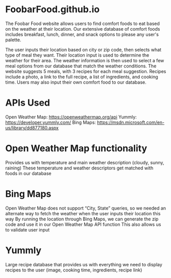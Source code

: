 # FoobarFood.github.io

The Foobar Food website allows users to find comfort foods to eat based on the weather at their location. Our extensive database of comfort foods includes breakfast, lunch, dinner, and snack options to please any user's palette. 

The user inputs their location based on city or zip code, then selects what type of meal they want. Their location input is used to determine the weather for their area. The weather information is then used to select a few meal options from our database that match the weather conditions. The website suggests 5 meals, with 3 recipes for each meal suggestion. Recipes include a photo, a link to the full recipe, a list of ingredients, and cooking time. Users may also input their own comfort food to our database.

# APIs Used
Open Weather Map: https://openweathermap.org/api
Yummly: https://developer.yummly.com/
Bing Maps: https://msdn.microsoft.com/en-us/library/dd877180.aspx

# Open Weather Map functionality
Provides us with temperature and main weather description (cloudy, sunny, raining)
These temperature and weather descriptors get matched with foods in our database

# Bing Maps
Open Weather Map does not support “City, State” queries, so we needed an alternate way to fetch the weather when the user inputs their location this way
By running the location through Bing Maps, we can generate the zip code and use it in our Open Weather Map API function
This also allows us to validate user input

# Yummly 
Large recipe database that provides us with everything we need to display recipes to the user (image, cooking time, ingredients, recipe link)

